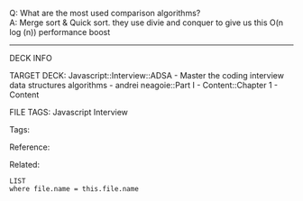 Q: What are the most used comparison algorithms?  
A: Merge sort & Quick sort. they use divie and conquer to give us this O(n log (n)) performance boost
<!--ID: 1690027053902-->

---

DECK INFO

TARGET DECK: Javascript::Interview::ADSA - Master the coding interview data structures algorithms - andrei neagoie::Part I - Content::Chapter 1 - Content

FILE TAGS: Javascript Interview

Tags:

Reference:

Related:

```dataview
LIST
where file.name = this.file.name
```
